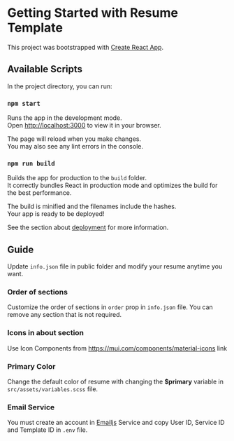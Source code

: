 # Getting Started with Resume Template

This project was bootstrapped with [Create React App](https://github.com/facebook/create-react-app).

## Available Scripts

In the project directory, you can run:

### `npm start`

Runs the app in the development mode.\
Open [http://localhost:3000](http://localhost:3000) to view it in your browser.

The page will reload when you make changes.\
You may also see any lint errors in the console.

### `npm run build`

Builds the app for production to the `build` folder.\
It correctly bundles React in production mode and optimizes the build for the best performance.

The build is minified and the filenames include the hashes.\
Your app is ready to be deployed!

See the section about [deployment](https://facebook.github.io/create-react-app/docs/deployment) for more information.

## Guide

Update `info.json` file in public folder and modify your resume anytime you want.

### Order of sections

Customize the order of sections in `order` prop in `info.json` file. You can remove any section that is not required.

### Icons in about section

Use Icon Components from https://mui.com/components/material-icons link

### Primary Color

Change the default color of resume with changing the **$primary** variable in `src/assets/variables.scss` file.

### Email Service

You must create an account in [Emailjs](https://www.emailjs.com/) Service and copy User ID, Service ID and Template ID in `.env` file.
